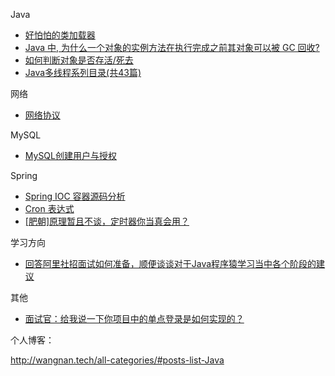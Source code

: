 Java

* [好怕怕的类加载器](<https://zhuanlan.zhihu.com/p/54693308>)
* [Java 中, 为什么一个对象的实例方法在执行完成之前其对象可以被 GC 回收?](https://www.zhihu.com/question/51244545/answer/126055789)
* [如何判断对象是否存活/死去](https://www.cnblogs.com/java-spring/p/9855129.html)
* [Java多线程系列目录(共43篇)](https://www.cnblogs.com/skywang12345/p/java_threads_category.html)



网络

* [网络协议](<https://note.youdao.com/ynoteshare1/index.html?id=e3f92268f96dab84928c5ad4e527a709&type=note&from=singlemessage#/>)

MySQL

* [MySQL创建用户与授权](https://www.cnblogs.com/sos-blue/p/6852945.html)



Spring

* [Spring IOC 容器源码分析](<https://javadoop.com/post/spring-ioc>)
* [Cron 表达式](https://zhuanlan.zhihu.com/p/35629505)
* [[肥朝]原理暂且不谈，定时器你当真会用？](<https://juejin.im/post/5caf8419e51d456e3b701863?utm_source=gold_browser_extension>)



学习方向

* [回答阿里社招面试如何准备，顺便谈谈对于Java程序猿学习当中各个阶段的建议](https://www.cnblogs.com/zuoxiaolong/p/life51.html)



其他

* [面试官：给我说一下你项目中的单点登录是如何实现的？](<https://juejin.im/post/5ca60126f265da30cf176acf?utm_source=gold_browser_extension>)



个人博客：

<http://wangnan.tech/all-categories/#posts-list-Java>
